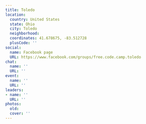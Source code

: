 ```yaml
---
title: Toledo
location:
  country: United States
  state: Ohio
  city: Toledo
  neighborhood: 
  coordinates: 41.678675, -83.512728
  plusCode: ''
social:
  name: Facebook page
  URL: https://www.facebook.com/groups/free.code.camp.toledo
chat:
  name: ''
  URL: ''
event:
  name: ''
  URL: ''
leaders:
- name: ''
  URL: ''
photos:
  old: 
  cover: ''
---
```

